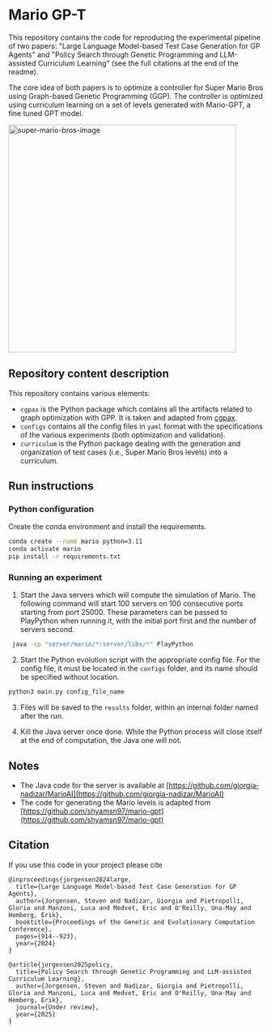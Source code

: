 # Mario GP-T

This repository contains the code for reproducing the experimental pipeline of two papers: "Large Language Model-based Test Case Generation for GP Agents" and "Policy Search through Genetic Programming and LLM-assisted Curriculum Learning" (see the full citations at the end of the readme).

The core idea of both papers is to optimize a controller for Super Mario Bros using Graph-based Genetic Programming (GGP).
The controller is optimized using curriculum learning on a set of levels generated with Mario-GPT, a fine tuned GPT model.

<img width="450" height="450" alt="super-mario-bros-image" src="https://github.com/user-attachments/assets/9aa3edc5-055f-48f1-8af0-8a4c8351dcea" />

## Repository content description
This repository contains various elements:
- `cgpax` is the Python package which contains all the artifacts related to graph optimization with GPP. It is taken and adapted from [cgpax](https://github.com/giorgia-nadizar/cgpax).
- `configs` contains all the config files in `yaml` format with the specifications of the various experiments (both optimization and validation).
- `curriculum` is the Python package dealing with the generation and organization of test cases (i.e., Super Mario Bros levels) into a curriculum.

## Run instructions

### Python configuration

Create the conda environment and install the requirements.
```bash
conda create --name mario python=3.11
conda activate mario
pip install -r requirements.txt
```

### Running an experiment

1. Start the Java servers which will compute the simulation of Mario.
   The following command will start 100 servers on 100 consecutive ports starting from port 25000.
   These parameters can be passed to PlayPython when running it, with the initial port first and the number of servers
   second.

```bash
 java -cp "server/mario/*:server/libs/*" PlayPython
```

2. Start the Python evolution script with the appropriate config file.
   For the config file, it must be located in the `configs` folder, and its name should be specified without location.

```bash
python3 main.py config_file_name
```

3. Files will be saved to the `results` folder, within an internal folder named after the run.

4. Kill the Java server once done.
   While the Python process will close itself at the end of computation, the Java one will not.

## Notes

- The Java code for the server is available
  at [https://github.com/giorgia-nadizar/MarioAI](https://github.com/giorgia-nadizar/MarioAI)
- The code for generating the Mario levels is adapted
  from [https://github.com/shyamsn97/mario-gpt](https://github.com/shyamsn97/mario-gpt)

## Citation
If you use this code in your project please cite
```
@inproceedings{jorgensen2024large,
  title={Large Language Model-based Test Case Generation for GP Agents},
  author={Jorgensen, Steven and Nadizar, Giorgia and Pietropolli, Gloria and Manzoni, Luca and Medvet, Eric and O'Reilly, Una-May and Hemberg, Erik},
  booktitle={Proceedings of the Genetic and Evolutionary Computation Conference},
  pages={914--923},
  year={2024}
}
```
```
@article{jorgensen2025policy,
  title={Policy Search through Genetic Programming and LLM-assisted Curriculum Learning},
  author={Jorgensen, Steven and Nadizar, Giorgia and Pietropolli, Gloria and Manzoni, Luca and Medvet, Eric and O'Reilly, Una-May and Hemberg, Erik},
  journal={Under review},
  year={2025}
}
```
